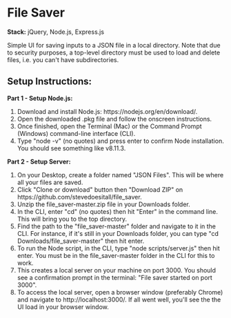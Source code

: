 <h1><b>File Saver</b></h1>
<p><b>Stack:</b> jQuery, Node.js, Express.js</p>
<p>Simple UI for saving inputs to a JSON file in a local directory. Note that due to security purposes, a top-level directory must be used to load and delete files, i.e. you can't have subdirectories.</p>
<h2><b>Setup Instructions:</b></h2>
<p><b>Part 1 - Setup Node.js:</b></p>
<ol>
    <li>Download and install Node.js: https://nodejs.org/en/download/.</li>
    <li>Open the downloaded .pkg file and follow the onscreen instructions.</li>
    <li>Once finished, open the Terminal (Mac) or the Command Prompt (Windows)  command-line interface (CLI).</li>
    <li>Type "node -v" (no quotes) and press enter to confirm Node installation. You should see something like v8.11.3.</li>
</ol>
<p><b>Part 2 - Setup Server:</b></p>
<ol>
    <li>On your Desktop, create a folder named "JSON Files". This will be where all your files are saved.</li>
    <li>Click "Clone or download" button then "Download ZIP" on https://github.com/stevedoesitall/file_saver.</li>
    <li>Unzip the file_saver-master.zip file in your Downloads folder.</li>
    <li>In the CLI, enter "cd" (no quotes) then hit "Enter" in the command line. This will bring you to the top directory.</li>
    <li>Find the path to the "file_saver-master" folder and navigate to it in the CLI. For instance, if it's still in your Downloads folder, you can type "cd Downloads/file_saver-master" then hit enter.</li>
    <li>To run the Node script, in the CLI, type "node scripts/server.js" then hit enter. You must be in the file_saver-master folder in the CLI for this to work.</li>
    <li>This creates a local server on your machine on port 3000. You should see a confirmation prompt in the terminal: "File saver started on port 3000".</li>
    <li>To access the local server, open a browser window (preferably Chrome) and navigate to http://localhost:3000/. If all went well, you'll see the the UI load in your browser window.</li>
